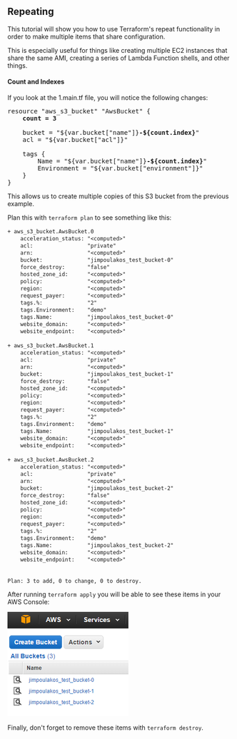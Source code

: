 ## Repeating

This tutorial will show you how to use Terraform's repeat functionality in order to make multiple items that share configuration. 

This is especially useful for things like creating multiple EC2 instances that share the same AMI, creating a series of Lambda Function shells, and other things.

#### Count and Indexes

If you look at the 1.main.tf file, you will notice the following changes:

<pre>
resource "aws_s3_bucket" "AwsBucket" {
    <b>count = 3</b>

    bucket = "${var.bucket["name"]}<b>-${count.index}</b>"
    acl = "${var.bucket["acl"]}"

    tags {
        Name = "${var.bucket["name"]}<b>-${count.index}</b>"
        Environment = "${var.bucket["environment"]}"
    }
}
</pre>

This allows us to create multiple copies of this S3 bucket from the previous example.

Plan this with `terraform plan` to see something like this:

```
+ aws_s3_bucket.AwsBucket.0                            
    acceleration_status: "<computed>"                  
    acl:                 "private"                     
    arn:                 "<computed>"                  
    bucket:              "jimpoulakos_test_bucket-0"   
    force_destroy:       "false"                       
    hosted_zone_id:      "<computed>"                  
    policy:              "<computed>"                  
    region:              "<computed>"                  
    request_payer:       "<computed>"                  
    tags.%:              "2"                           
    tags.Environment:    "demo"                        
    tags.Name:           "jimpoulakos_test_bucket-0"   
    website_domain:      "<computed>"                  
    website_endpoint:    "<computed>"                  
                                                       
+ aws_s3_bucket.AwsBucket.1                            
    acceleration_status: "<computed>"                  
    acl:                 "private"                     
    arn:                 "<computed>"                  
    bucket:              "jimpoulakos_test_bucket-1"   
    force_destroy:       "false"                       
    hosted_zone_id:      "<computed>"                  
    policy:              "<computed>"                  
    region:              "<computed>"                  
    request_payer:       "<computed>"                  
    tags.%:              "2"                           
    tags.Environment:    "demo"                        
    tags.Name:           "jimpoulakos_test_bucket-1"   
    website_domain:      "<computed>"                  
    website_endpoint:    "<computed>"                  
                                                       
+ aws_s3_bucket.AwsBucket.2                            
    acceleration_status: "<computed>"                  
    acl:                 "private"                     
    arn:                 "<computed>"                  
    bucket:              "jimpoulakos_test_bucket-2"   
    force_destroy:       "false"                       
    hosted_zone_id:      "<computed>"                  
    policy:              "<computed>"                  
    region:              "<computed>"                  
    request_payer:       "<computed>"                  
    tags.%:              "2"                           
    tags.Environment:    "demo"                        
    tags.Name:           "jimpoulakos_test_bucket-2"   
    website_domain:      "<computed>"                  
    website_endpoint:    "<computed>"                  
                                                       
                                                       
Plan: 3 to add, 0 to change, 0 to destroy.             
```

After running `terraform apply` you will be able to see these items in your AWS Console:

![Multiple S3 Buckets](../img/create-multiple-s3-buckets.png)

Finally, don't forget to remove these items with `terraform destroy`.
